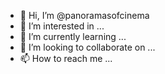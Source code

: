 - 👋 Hi, I’m @panoramasofcinema
- 👀 I’m interested in ...
- 🌱 I’m currently learning ...
- 💞️ I’m looking to collaborate on ...
- 📫 How to reach me ...

<!---
panoramasofcinema/panoramasofcinema is a ✨ special ✨ repository because its `README.md` (this file) appears on your GitHub profile.
You can click the Preview link to take a look at your changes.
--->
